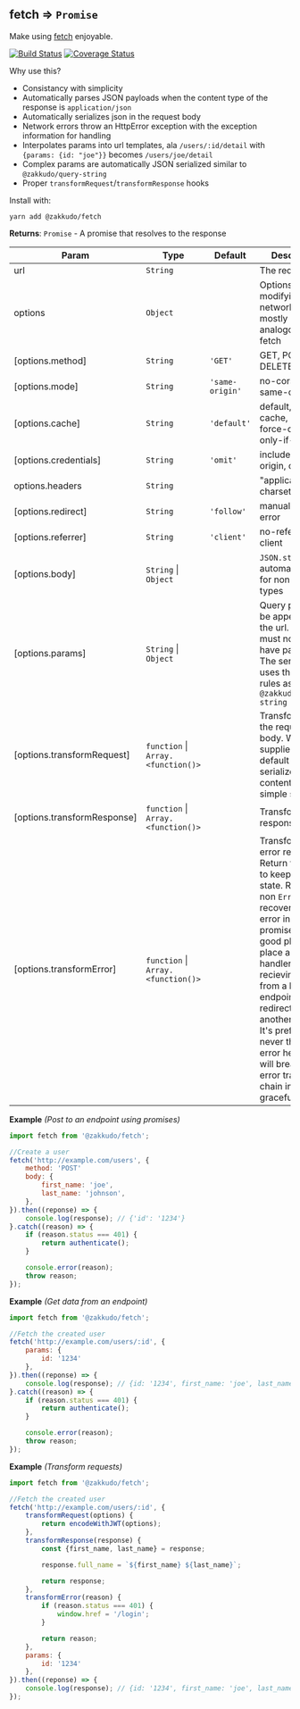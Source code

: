 <a name="module_fetch"></a>

## fetch ⇒ <code>Promise</code>
Make using [fetch](https://developer.mozilla.org/en-US/docs/Web/API/Fetch_API/Using_Fetch) enjoyable.

[![Build Status](https://travis-ci.org/zakkudo/fetch.svg?branch=master)](https://travis-ci.org/zakkudo/fetch)
[![Coverage Status](https://coveralls.io/repos/github/zakkudo/fetch/badge.svg?branch=master)](https://coveralls.io/github/zakkudo/fetch?branch=master)

Why use this?

- Consistancy with simplicity
- Automatically parses JSON payloads when the content type of the response is `application/json`
- Automatically serializes json in the request body
- Network errors throw an HttpError exception with the exception information for handling
- Interpolates params into url templates, ala `/users/:id/detail` with
  `{params: {id: "joe"}}` becomes `/users/joe/detail`
- Complex params are automatically JSON serialized similar to `@zakkudo/query-string`
- Proper `transformRequest`/`transformResponse` hooks

Install with:

```console
yarn add @zakkudo/fetch
```

**Returns**: <code>Promise</code> - A promise that resolves to the response  

| Param | Type | Default | Description |
| --- | --- | --- | --- |
| url | <code>String</code> |  | The request url |
| options | <code>Object</code> |  | Options modifying the network call, mostly analogous to fetch |
| [options.method] | <code>String</code> | <code>&#x27;GET&#x27;</code> | GET, POST, PUT, DELETE, etc. |
| [options.mode] | <code>String</code> | <code>&#x27;same-origin&#x27;</code> | no-cors, cors, same-origin |
| [options.cache] | <code>String</code> | <code>&#x27;default&#x27;</code> | default, no-cache, reload, force-cache, only-if-cached |
| [options.credentials] | <code>String</code> | <code>&#x27;omit&#x27;</code> | include, same-origin, omit |
| options.headers | <code>String</code> |  | "application/json; charset=utf-8". |
| [options.redirect] | <code>String</code> | <code>&#x27;follow&#x27;</code> | manual, follow, error |
| [options.referrer] | <code>String</code> | <code>&#x27;client&#x27;</code> | no-referrer, client |
| [options.body] | <code>String</code> \| <code>Object</code> |  | `JSON.stringify` is automatically run for non-string types |
| [options.params] | <code>String</code> \| <code>Object</code> |  | Query params to be appended to the url. The url must not already have params.  The serialization uses the same rules as used by `@zakkudo/query-string` |
| [options.transformRequest] | <code>function</code> \| <code>Array.&lt;function()&gt;</code> |  | Transforms for the request body. When not supplied, it by default json serializes the contents if not a simple string. |
| [options.transformResponse] | <code>function</code> \| <code>Array.&lt;function()&gt;</code> |  | Transform the response. |
| [options.transformError] | <code>function</code> \| <code>Array.&lt;function()&gt;</code> |  | Transform the error response. Return the error to keep the error state.  Return a non `Error` to recover from the error in the promise chain.  A good place to place a login handler when recieving a `401` from a backend endpoint or redirect to another page. It's preferable to never throw an error here which will break the error transform chain in a non-graceful way. |

**Example** *(Post to an endpoint using promises)*  
```js
import fetch from '@zakkudo/fetch';

//Create a user
fetch('http://example.com/users', {
    method: 'POST'
    body: {
        first_name: 'joe',
        last_name: 'johnson',
    },
}).then((reponse) => {
    console.log(response); // {'id': '1234'}
}.catch((reason) => {
    if (reason.status === 401) {
        return authenticate();
    }

    console.error(reason);
    throw reason;
});
```
**Example** *(Get data from an endpoint)*  
```js
import fetch from '@zakkudo/fetch';

//Fetch the created user
fetch('http://example.com/users/:id', {
    params: {
        id: '1234'
    },
}).then((reponse) => {
    console.log(response); // {id: '1234', first_name: 'joe', last_name: 'johnson'}
}.catch((reason) => {
    if (reason.status === 401) {
        return authenticate();
    }

    console.error(reason);
    throw reason;
});
```
**Example** *(Transform requests)*  
```js
import fetch from '@zakkudo/fetch';

//Fetch the created user
fetch('http://example.com/users/:id', {
    transformRequest(options) {
        return encodeWithJWT(options);
    },
    transformResponse(response) {
        const {first_name, last_name} = response;

        response.full_name = `${first_name} ${last_name}`;

        return response;
    },
    transformError(reason) {
        if (reason.status === 401) {
            window.href = '/login';
        }

        return reason;
    },
    params: {
        id: '1234'
    },
}).then((reponse) => {
    console.log(response); // {id: '1234', first_name: 'joe', last_name: 'johnson', full_name': 'joe johnson'}
});
```
